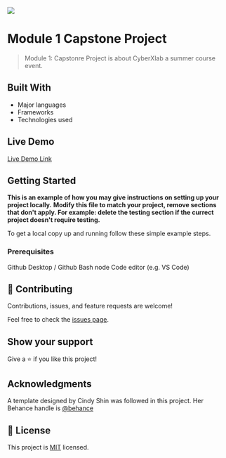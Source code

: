 ![](https://img.shields.io/badge/Microverse-blueviolet)

# Module 1 Capstone Project

> Module 1: Capstonre Project is about CyberXlab a summer course event.


## Built With

- Major languages
- Frameworks
- Technologies used

## Live Demo

[Live Demo Link](https://livedemo.com)


## Getting Started

**This is an example of how you may give instructions on setting up your project locally.**
**Modify this file to match your project, remove sections that don't apply. For example: delete the testing section if the currect project doesn't require testing.**


To get a local copy up and running follow these simple example steps.

### Prerequisites

Github Desktop / Github Bash
node
Code editor (e.g. VS Code)

## 🤝 Contributing

Contributions, issues, and feature requests are welcome!

Feel free to check the [issues page](../../issues/).

## Show your support

Give a ⭐️ if you like this project!

## Acknowledgments

A template designed by Cindy Shin was followed in this project. Her Behance handle is [@behance](https://www.behance.net/adagio07)

## 📝 License

This project is [MIT](./MIT.md) licensed.
